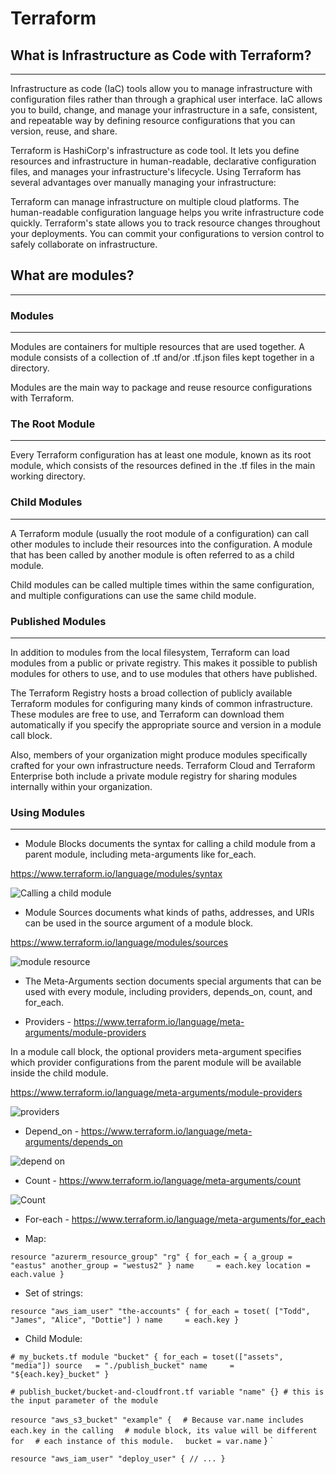 # Terraform

## What is Infrastructure as Code with Terraform?
---

Infrastructure as code (IaC) tools allow you to manage infrastructure with configuration files rather than through a graphical user interface. IaC allows you to build, change, and manage your infrastructure in a safe, consistent, and repeatable way by defining resource configurations that you can version, reuse, and share.

Terraform is HashiCorp's infrastructure as code tool. It lets you define resources and infrastructure in human-readable, declarative configuration files, and manages your infrastructure's lifecycle. Using Terraform has several advantages over manually managing your infrastructure:

Terraform can manage infrastructure on multiple cloud platforms.
The human-readable configuration language helps you write infrastructure code quickly.
Terraform's state allows you to track resource changes throughout your deployments.
You can commit your configurations to version control to safely collaborate on infrastructure.


## What are modules?
---

### Modules
---
Modules are containers for multiple resources that are used together. A module consists of a collection of .tf and/or .tf.json files kept together in a directory.

Modules are the main way to package and reuse resource configurations with Terraform.

### The Root Module
---
Every Terraform configuration has at least one module, known as its root module, which consists of the resources defined in the .tf files in the main working directory.

### Child Modules
---

A Terraform module (usually the root module of a configuration) can call other modules to include their resources into the configuration. A module that has been called by another module is often referred to as a child module.

Child modules can be called multiple times within the same configuration, and multiple configurations can use the same child module.


### Published Modules
---

In addition to modules from the local filesystem, Terraform can load modules from a public or private registry. This makes it possible to publish modules for others to use, and to use modules that others have published.

The Terraform Registry hosts a broad collection of publicly available Terraform modules for configuring many kinds of common infrastructure. These modules are free to use, and Terraform can download them automatically if you specify the appropriate source and version in a module call block.

Also, members of your organization might produce modules specifically crafted for your own infrastructure needs. Terraform Cloud and Terraform Enterprise both include a private module registry for sharing modules internally within your organization.

### Using Modules
---

- Module Blocks documents the syntax for calling a child module from a parent module, including meta-arguments like for_each.

https://www.terraform.io/language/modules/syntax

![Calling a child module](./Terraform_images/Calling_a_Child_Module.jpg)


- Module Sources documents what kinds of paths, addresses, and URIs can be used in the source argument of a module block.

https://www.terraform.io/language/modules/sources

![module resource](./Terraform_images/module_resource.jpg)

- The Meta-Arguments section documents special arguments that can be used with every module, including providers, depends_on, count, and for_each.

- Providers - https://www.terraform.io/language/meta-arguments/module-providers

In a module call block, the optional providers meta-argument specifies which provider configurations from the parent module will be available inside the child module.

https://www.terraform.io/language/meta-arguments/module-providers

![providers](./Terraform_images/providers.jpg)

- Depend_on - https://www.terraform.io/language/meta-arguments/depends_on

![depend on](./Terraform_images/depend_on.jpg)

- Count - https://www.terraform.io/language/meta-arguments/count

![Count](./Terraform_images/count.jpg)

- For-each - https://www.terraform.io/language/meta-arguments/for_each

- Map:

`resource "azurerm_resource_group" "rg" {
  for_each = {
    a_group = "eastus"
    another_group = "westus2"
  }
  name     = each.key
  location = each.value
}
`

- Set of strings:

`resource "aws_iam_user" "the-accounts" {
  for_each = toset( ["Todd", "James", "Alice", "Dottie"] )
  name     = each.key
}
`

- Child Module:

`# my_buckets.tf
module "bucket" {
  for_each = toset(["assets", "media"])
  source   = "./publish_bucket"
  name     = "${each.key}_bucket"
}
`

`# publish_bucket/bucket-and-cloudfront.tf
variable "name" {} # this is the input parameter of the module`


`resource "aws_s3_bucket" "example" {`
`  # Because var.name includes each.key in the calling`
`  # module block, its value will be different for`
`  # each instance of this module.`
`  bucket = var.name`
}
`

`
resource "aws_iam_user" "deploy_user" {
  // ...
}
`



